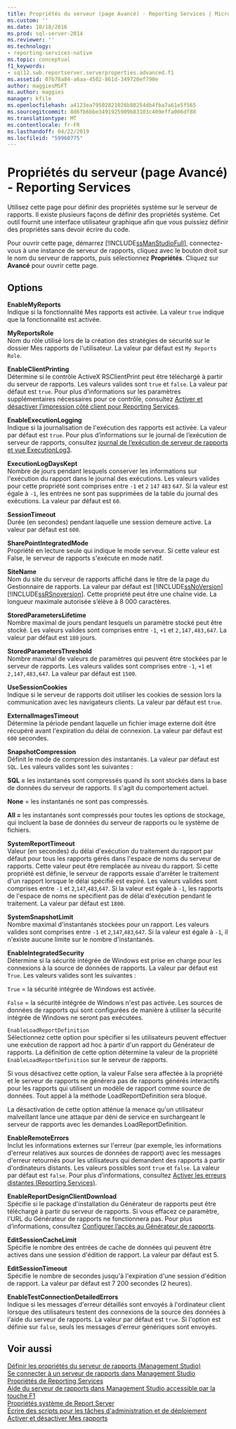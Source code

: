 ```yaml
---
title: Propriétés du serveur (page Avancé) - Reporting Services | Microsoft Docs
ms.custom: ''
ms.date: 10/18/2016
ms.prod: sql-server-2014
ms.reviewer: ''
ms.technology:
- reporting-services-native
ms.topic: conceptual
f1_keywords:
- sql12.swb.reportserver.serverproperties.advanced.f1
ms.assetid: 07b78a84-a6aa-4502-861d-349720ef790e
author: maggiesMSFT
ms.author: maggies
manager: kfile
ms.openlocfilehash: a4123ea79502821026b80254db4fba7a61e5f565
ms.sourcegitcommit: 8d6fb6bbe3491925909b83103c409effa006df88
ms.translationtype: MT
ms.contentlocale: fr-FR
ms.lasthandoff: 04/22/2019
ms.locfileid: "59960775"
---
```

# <a name="server-properties-advanced-page---reporting-services"></a>Propriétés du serveur (page Avancé) - Reporting Services
  Utilisez cette page pour définir des propriétés système sur le serveur de rapports. Il existe plusieurs façons de définir des propriétés système. Cet outil fournit une interface utilisateur graphique afin que vous puissiez définir des propriétés sans devoir écrire du code.  
  
 Pour ouvrir cette page, démarrez [!INCLUDE[ssManStudioFull](../../includes/ssmanstudiofull-md.md)], connectez-vous à une instance de serveur de rapports, cliquez avec le bouton droit sur le nom du serveur de rapports, puis sélectionnez **Propriétés**. Cliquez sur **Avancé** pour ouvrir cette page.  
  
## <a name="options"></a>Options  
 **EnableMyReports**  
 Indique si la fonctionnalité Mes rapports est activée. La valeur `true` indique que la fonctionnalité est activée.  
  
 **MyReportsRole**  
 Nom du rôle utilisé lors de la création des stratégies de sécurité sur le dossier Mes rapports de l'utilisateur. La valeur par défaut est `My Reports Role`.  
  
 **EnableClientPrinting**  
 Détermine si le contrôle ActiveX RSClientPrint peut être téléchargé à partir du serveur de rapports. Les valeurs valides sont `true` et `false`. La valeur par défaut est `true`. Pour plus d’informations sur les paramètres supplémentaires nécessaires pour ce contrôle, consultez [Activer et désactiver l’impression côté client pour Reporting Services](../report-server/enable-and-disable-client-side-printing-for-reporting-services.md).  
  
 **EnableExecutionLogging**  
 Indique si la journalisation de l'exécution des rapports est activée. La valeur par défaut est `true`. Pour plus d’informations sur le journal de l’exécution de serveur de rapports, consultez [journal de l’exécution de serveur de rapports et vue ExecutionLog3](../report-server/report-server-executionlog-and-the-executionlog3-view.md).  
  
 **ExecutionLogDaysKept**  
 Nombre de jours pendant lesquels conserver les informations sur l'exécution du rapport dans le journal des exécutions. Les valeurs valides pour cette propriété sont comprises entre `-1` et `2` `147` `483` `647`. Si la valeur est égale à `-1`, les entrées ne sont pas supprimées de la table du journal des exécutions. La valeur par défaut est `60`.  
  
 **SessionTimeout**  
 Durée (en secondes) pendant laquelle une session demeure active. La valeur par défaut est `600`.  
  
 **SharePointIntegratedMode**  
 Propriété en lecture seule qui indique le mode serveur. Si cette valeur est False, le serveur de rapports s'exécute en mode natif.  
  
 **SiteName**  
 Nom du site du serveur de rapports affiché dans le titre de la page du Gestionnaire de rapports. La valeur par défaut est [!INCLUDE[ssNoVersion](../../includes/ssnoversion-md.md)] [!INCLUDE[ssRSnoversion](../../includes/ssrsnoversion-md.md)]. Cette propriété peut être une chaîne vide. La longueur maximale autorisée s’élève à 8 000 caractères.  
  
 **StoredParametersLifetime**  
 Nombre maximal de jours pendant lesquels un paramètre stocké peut être stocké. Les valeurs valides sont comprises entre `-1`, `+1` et `2,147,483,647`. La valeur par défaut est `180` jours.  
  
 **StoredParametersThreshold**  
 Nombre maximal de valeurs de paramètres qui peuvent être stockées par le serveur de rapports. Les valeurs valides sont comprises entre `-1`, `+1` et `2,147,483,647`. La valeur par défaut est `1500`.  
  
 **UseSessionCookies**  
 Indique si le serveur de rapports doit utiliser les cookies de session lors la communication avec les navigateurs clients. La valeur par défaut est `true`.  
  
 **ExternalImagesTimeout**  
 Détermine la période pendant laquelle un fichier image externe doit être récupéré avant l'expiration du délai de connexion. La valeur par défaut est `600` secondes.  
  
 **SnapshotCompression**  
 Définit le mode de compression des instantanés. La valeur par défaut est `SQL`. Les valeurs valides sont les suivantes :  
  
 **SQL =** les instantanés sont compressés quand ils sont stockés dans la base de données du serveur de rapports. Il s'agit du comportement actuel.  
  
 **None** = les instantanés ne sont pas compressés.  
  
 **All =** les instantanés sont compressés pour toutes les options de stockage, qui incluent la base de données du serveur de rapports ou le système de fichiers.  
  
 **SystemReportTimeout**  
 Valeur (en secondes) du délai d'exécution du traitement du rapport par défaut pour tous les rapports gérés dans l'espace de noms du serveur de rapports. Cette valeur peut être remplacée au niveau du rapport. Si cette propriété est définie, le serveur de rapports essaie d'arrêter le traitement d'un rapport lorsque le délai spécifié est expiré. Les valeurs valides sont comprises entre `-1` et `2`,`147`,`483`,`647`. Si la valeur est égale à `-1`, les rapports de l'espace de noms ne spécifient pas de délai d'exécution pendant le traitement. La valeur par défaut est `1800`.  
  
 **SystemSnapshotLimit**  
 Nombre maximal d'instantanés stockées pour un rapport. Les valeurs valides sont comprises entre `-1` et `2`,`147`,`483`,`647`. Si la valeur est égale à `-1`, il n'existe aucune limite sur le nombre d'instantanés.  
  
 **EnableIntegratedSecurity**  
 Détermine si la sécurité intégrée de Windows est prise en charge pour les connexions à la source de données de rapports. La valeur par défaut est `True`. Les valeurs valides sont les suivantes :  
  
 `True` = la sécurité intégrée de Windows est activée.  
  
 `False` = la sécurité intégrée de Windows n'est pas activée. Les sources de données de rapports qui sont configurées de manière à utiliser la sécurité intégrée de Windows ne seront pas exécutées.  
  
 `EnableLoadReportDefinition`  
 Sélectionnez cette option pour spécifier si les utilisateurs peuvent effectuer une exécution de rapport ad hoc à partir d'un rapport du Générateur de rapports. La définition de cette option détermine la valeur de la propriété `EnableLoadReportDefinition` sur le serveur de rapports.  
  
 Si vous désactivez cette option, la valeur False sera affectée à la propriété et le serveur de rapports ne générera pas de rapports générés interactifs pour les rapports qui utilisent un modèle de rapport comme source de données. Tout appel à la méthode LoadReportDefinition sera bloqué.  
  
 La désactivation de cette option atténue la menace qu'un utilisateur malveillant lance une attaque par déni de service en surchargeant le serveur de rapports avec les demandes LoadReportDefinition.  
  
 **EnableRemoteErrors**  
 Inclut les informations externes sur l'erreur (par exemple, les informations d'erreur relatives aux sources de données de rapport) avec les messages d'erreur retournés pour les utilisateurs qui demandent des rapports à partir d'ordinateurs distants. Les valeurs possibles sont `true` et `false`. La valeur par défaut est `false`. Pour plus d’informations, consultez [Activer les erreurs distantes &#40;Reporting Services&#41;](../report-server/enable-remote-errors-reporting-services.md).  
  
 **EnableReportDesignClientDownload**  
 Spécifie si le package d'installation du Générateur de rapports peut être téléchargé à partir du serveur de rapports. Si vous effacez ce paramètre, l'URL du Générateur de rapports ne fonctionnera pas. Pour plus d’informations, consultez [Configurer l’accès au Générateur de rapports](../report-server/configure-report-builder-access.md).  
  
 **EditSessionCacheLimit**  
 Spécifie le nombre des entrées de cache de données qui peuvent être actives dans une session d'édition de rapport. La valeur par défaut est 5.  
  
 **EditSessionTimeout**  
 Spécifie le nombre de secondes jusqu'à l'expiration d'une session d'édition de rapport. La valeur par défaut est 7 200 secondes (2 heures).  
  
 **EnableTestConnectionDetailedErrors**  
 Indique si les messages d'erreur détaillés sont envoyés à l'ordinateur client lorsque des utilisateurs testent des connexions de la source des données à l'aide du serveur de rapports. La valeur par défaut est `true`. Si l'option est définie sur `false`, seuls les messages d'erreur génériques sont envoyés.  
  
## <a name="see-also"></a>Voir aussi  
 [Définir les propriétés du serveur de rapports &#40;Management Studio&#41;](set-report-server-properties-management-studio.md)   
 [Se connecter à un serveur de rapports dans Management Studio](connect-to-a-report-server-in-management-studio.md)   
 [Propriétés de Reporting Services](../report-server-web-service/net-framework/reporting-services-properties.md)   
 [Aide du serveur de rapports dans Management Studio accessible par la touche F1](report-server-in-management-studio-f1-help.md)   
 [Propriétés système de Report Server](../report-server-web-service/net-framework/reporting-services-properties-report-server-system-properties.md)   
 [Écrire des scripts pour les tâches d'administration et de déploiement](script-deployment-and-administrative-tasks.md)   
 [Activer et désactiver Mes rapports](../report-server/enable-and-disable-my-reports.md)  
  
  
